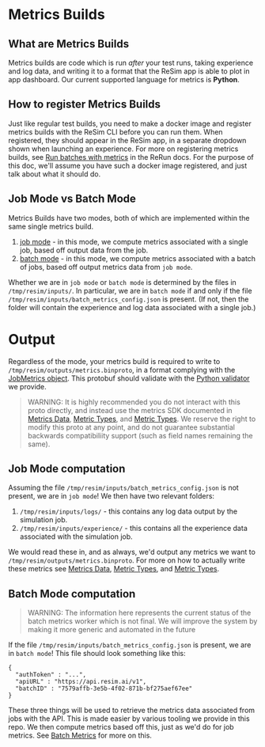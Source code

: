 # Metrics Builds

## What are Metrics Builds

Metrics builds are code which is run *after* your test runs, taking experience and log data, and writing it to a format that the ReSim app is able to plot in app dashboard. Our current supported language for metrics is **Python**.

## How to register Metrics Builds

Just like regular test builds, you need to make a docker image and register metrics builds with the ReSim CLI before you can run them. When registered, they should appear in the ReSim app, in a separate dropdown shown when launching an experience. For more on registering metrics builds, see [Run batches with metrics](https://docs.resim.ai/run-metrics-batches/) in the ReRun docs. For the purpose of this doc, we'll assume you have such a docker image registered, and just talk about what it should do.

## Job Mode vs Batch Mode

Metrics Builds have two modes, both of which are implemented within the same single metrics build.

1. [job mode](#job-mode-computation) - in this mode, we compute metrics associated with a single job, based off output data from the job.
2. [batch mode](#batch-mode-computation) - in this mode, we compute metrics associated with a batch of jobs, based off output metrics data from `job mode`. 

Whether we are in `job mode` or `batch mode` is determined by the files in `/tmp/resim/inputs/`. In particular, we are in `batch mode` if and only if the file `/tmp/resim/inputs/batch_metrics_config.json` is present. (If not, then the folder will contain the experience and log data associated with a single job.) 

# Output

Regardless of the mode, your metrics build is required to write to `/tmp/resim/outputs/metrics.binproto`, in a format complying with the [JobMetrics object](https://github.com/resim-ai/open-core/blob/main/resim/metrics/proto/metrics.proto). This protobuf should validate with the [Python validator](https://github.com/resim-ai/open-core/blob/main/resim/metrics/proto/validate_metrics_proto.py) we provide.

> WARNING:
> It is highly recommended you do not interact with this proto directly, and instead use the metrics SDK documented in [Metrics Data](./metrics_data.md), [Metric Types](./metrics_data.md), and [Metric Types](./metric_types.md). We reserve the right to modify this proto at any point, and do not guarantee substantial backwards compatibiliity support (such as field names remaining the same).
 
## Job Mode computation

Assuming the file `/tmp/resim/inputs/batch_metrics_config.json` is not present, we are in `job mode`! We then have two relevant folders:

1. `/tmp/resim/inputs/logs/` - this contains any log data output by the simulation job.
2. `/tmp/resim/inputs/experience/` - this contains all the experience data associated with the simulation job.

We would read these in, and as always, we'd output any metrics we want to `/tmp/resim/outputs/metrics.binproto`. For more on how to actually write these metrics see [Metrics Data](./metrics_data.md), [Metric Types](./metrics_data.md), and [Metric Types](./metric_types.md).

## Batch Mode computation

> WARNING:
> The information here represents the current status of the batch metrics worker which is not final. We will improve the system by making it more generic and automated in the future

If the file `/tmp/resim/inputs/batch_metrics_config.json` is present, we are in `batch mode`! This file should look something like this:

```
{
  "authToken" : "...",
  "apiURL" : "https://api.resim.ai/v1",
  "batchID" : "7579affb-3e5b-4f02-871b-bf275aef67ee"
}
```

These three things will be used to retrieve the metrics data associated from jobs with the API. This is made easier by various tooling we provide in this repo. We then compute metrics based off this, just as we'd do for job metrics. See [Batch Metrics](./batch_metrics.md) for more on this.

